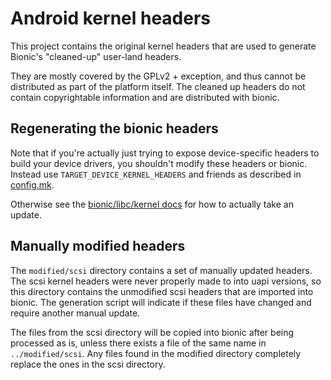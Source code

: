 # Android kernel headers

This project contains the original kernel headers that are used to generate
Bionic's "cleaned-up" user-land headers.

They are mostly covered by the GPLv2 + exception, and thus cannot be
distributed as part of the platform itself.  The cleaned up headers do not
contain copyrightable information and are distributed with bionic.

## Regenerating the bionic headers

Note that if you're actually just trying to expose device-specific headers
to build your device drivers, you shouldn't modify these headers or bionic.
Instead use `TARGET_DEVICE_KERNEL_HEADERS` and friends as described in
[config.mk](https://android.googlesource.com/platform/build/+/master/core/config.mk#186).

Otherwise see the
[bionic/libc/kernel docs](https://android.googlesource.com/platform/bionic/+/master/libc/kernel/)
for how to actually take an update.


## Manually modified headers

The `modified/scsi` directory contains a set of manually updated headers.
The scsi kernel headers were never properly made to into uapi versions,
so this directory contains the unmodified scsi headers that are imported
into bionic. The generation script will indicate if these files have
changed and require another manual update.

The files from the scsi directory will be copied into bionic after
being processed as is, unless there exists a file of the same name in
`../modified/scsi`. Any files found in the modified directory completely
replace the ones in the scsi directory.
